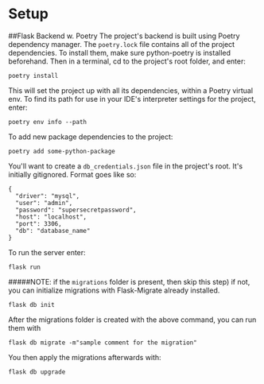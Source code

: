 # Setup

##Flask Backend w. Poetry
The project's backend is built using Poetry dependency manager. The ```poetry.lock``` file contains all of the project dependencies.  To install them, make sure python-poetry is installed beforehand. Then in a terminal, cd to the project's root folder, and enter:
```
poetry install
```

This will set the project up with all its dependencies, within a Poetry virtual env. To find its path for use in your IDE's interpreter settings for the project, enter:
```
poetry env info --path
``` 


To add new package dependencies to the project:
```
poetry add some-python-package
```

You'll want to create a ```db_credentials.json``` file in the project's root. It's initially gitignored. Format goes like so:
```
{
  "driver": "mysql",
  "user": "admin",
  "password": "supersecretpassword",
  "host": "localhost",
  "port": 3306,
  "db": "database_name"
}
```

To run the server enter: 
```
flask run
```

#####NOTE: if the ```migrations``` folder is present, then skip this step)
if not, you can initialize migrations with Flask-Migrate already installed. 
```
flask db init
```

After the migrations folder is created with the above command, you can run them with 
```
flask db migrate -m"sample comment for the migration"
```

You then apply the migrations afterwards with:
```
flask db upgrade
```


